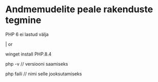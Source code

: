 # Andmemudelite peale rakenduste tegmine

PHP 6 ei lastud välja

| or

winget install PHP.8.4

php -v // versiooni saamiseks

php faili // nimi selle jooksutamiseks